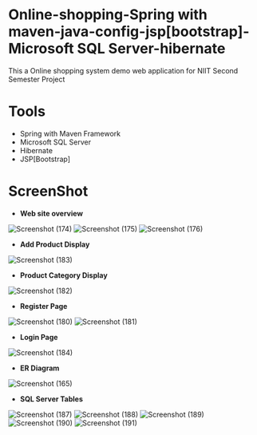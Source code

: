 # Online-shopping-Spring with maven-java-config-jsp[bootstrap]-Microsoft SQL Server-hibernate
This a Online shopping system demo web application  for NIIT Second Semester Project

# Tools
* Spring with Maven Framework
* Microsoft SQL Server
* Hibernate
* JSP[Bootstrap]

# ScreenShot

* **Web site overview**

![Screenshot (174)](https://user-images.githubusercontent.com/74188422/118390998-b2996100-b64f-11eb-9292-34054c317a23.png)
![Screenshot (175)](https://user-images.githubusercontent.com/74188422/118391013-d197f300-b64f-11eb-8a0a-e4d4360c8d85.png)
![Screenshot (176)](https://user-images.githubusercontent.com/74188422/118391016-d5c41080-b64f-11eb-9c45-b2e6ee24d183.png)

* **Add Product Display**

![Screenshot (183)](https://user-images.githubusercontent.com/74188422/118391158-7f0b0680-b650-11eb-91ac-9b3cd6648c5f.png)


* **Product Category Display**

![Screenshot (182)](https://user-images.githubusercontent.com/74188422/118391131-5b47c080-b650-11eb-9317-7fb56e556b5f.png)


* **Register Page**

![Screenshot (180)](https://user-images.githubusercontent.com/74188422/118391376-8bdc2a00-b651-11eb-8ace-591123ec5d53.png)
![Screenshot (181)](https://user-images.githubusercontent.com/74188422/118391187-a530a680-b650-11eb-9aa4-b546ef9399ee.png)

* **Login Page**

![Screenshot (184)](https://user-images.githubusercontent.com/74188422/118391212-c72a2900-b650-11eb-814f-e823e3148b40.png)

* **ER Diagram**

![Screenshot (165)](https://user-images.githubusercontent.com/74188422/118391234-e032da00-b650-11eb-9b96-efb86df580b8.png)

* **SQL Server Tables**

![Screenshot (187)](https://user-images.githubusercontent.com/74188422/118391258-0193c600-b651-11eb-8c91-7321156dde41.png)
![Screenshot (188)](https://user-images.githubusercontent.com/74188422/118391263-0e181e80-b651-11eb-86cf-ec39a1f871f5.png)
![Screenshot (189)](https://user-images.githubusercontent.com/74188422/118391266-0fe1e200-b651-11eb-996f-5a7d2330c3c5.png)
![Screenshot (190)](https://user-images.githubusercontent.com/74188422/118391271-11aba580-b651-11eb-873e-18073776baaa.png)
![Screenshot (191)](https://user-images.githubusercontent.com/74188422/118391272-12dcd280-b651-11eb-83a9-29537732805a.png)





